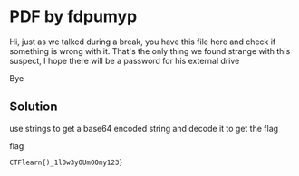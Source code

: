 # PDF by fdpumyp 



Hi, just as we talked during a break, you have this file here and check if something is wrong with it. That's the only thing we found strange with this suspect, I hope there will be a password for his external drive

Bye

## Solution

use strings to get a base64 encoded string and decode it to get the flag

flag
```
CTFlearn{)_1l0w3y0Um00my123}
```
